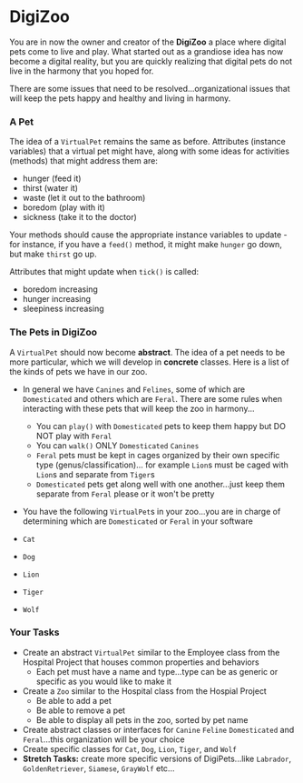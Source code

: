 # DigiZoo

You are in now the owner and creator of the **DigiZoo** a place where digital pets come to live and play. What started out as a grandiose idea has now become a digital reality, but you are quickly realizing that digital pets do not live in the harmony that you hoped for. 

There are some issues that need to be resolved...organizational issues that will keep the pets happy and healthy and living in harmony. 

### A Pet

The idea of a `VirtualPet` remains the same as before.
Attributes (instance variables) that a virtual pet might have, along with some ideas for activities (methods) that might address them are:

- hunger (feed it)
- thirst (water it)
- waste (let it out to the bathroom)
- boredom (play with it)
- sickness (take it to the doctor)

Your methods should cause the appropriate instance variables to update - for instance, if you have a `feed()` method, it might make `hunger` go down, but make `thirst` go up.

Attributes that might update when `tick()` is called:
  - boredom increasing
  - hunger increasing
  - sleepiness increasing

### The Pets in DigiZoo
  
A `VirtualPet` should now become **abstract**. The idea of a pet needs to be more particular, which we will develop in **concrete** classes. Here is a list of the kinds of pets we have in our zoo.

- In general we have `Canines` and `Felines`, some of which are `Domesticated` and others which are `Feral`. There are some rules when interacting with these pets that will keep the zoo in harmony...
  - You can `play()` with `Domesticated` pets to keep them happy but DO NOT play with `Feral`
  - You can `walk()` ONLY `Domesticated` `Canines`
  - `Feral` pets must be kept in cages organized by their own specific type (genus/classification)... for example `Lion`s must be caged with `Lion`s and separate from `Tiger`s
  - `Domesticated` pets get along well with one another...just keep them separate from `Feral` please or it won't be pretty
 
 - You have the following `VirtualPet`s in your zoo...you are in charge of determining which are `Domesticated` or `Feral` in your software
  - `Cat`
  - `Dog`
  - `Lion`
  - `Tiger`
  - `Wolf`

### Your Tasks

- Create an abstract `VirtualPet` similar to the Employee class from the Hospital Project that houses common properties and behaviors
  - Each pet must have a name and type...type can be as generic or specific as you would like to make it
- Create a `Zoo` similar to the Hospital class from the Hospial Project
  - Be able to add a pet
  - Be able to remove a pet
  - Be able to display all pets in the zoo, sorted by pet name
- Create abstract classes or interfaces for `Canine` `Feline` `Domesticated` and `Feral`...this organization will be your choice
- Create specific classes for `Cat`, `Dog`, `Lion`, `Tiger`, and `Wolf`
- **Stretch Tasks:** create more specific versions of DigiPets...like `Labrador`, `GoldenRetriever`, `Siamese`, `GrayWolf` etc...

